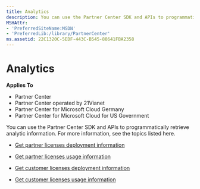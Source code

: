 ```yaml
---
title: Analytics
description: You can use the Partner Center SDK and APIs to programmatically retrieve analytic information. For more information, see the topics listed here.
MSHAttr:
- 'PreferredSiteName:MSDN'
- 'PreferredLib:/library/PartnerCenter'
ms.assetid: 22C1320C-5EDF-443C-B545-88641FBA2358
---
```


# Analytics


**Applies To**

-   Partner Center
-   Partner Center operated by 21Vianet
-   Partner Center for Microsoft Cloud Germany
-   Partner Center for Microsoft Cloud for US Government

You can use the Partner Center SDK and APIs to programmatically retrieve analytic information. For more information, see the topics listed here.

-   [Get partner licenses deployment information](get-partner-licenses-deployment-information.md)

-   [Get partner licenses usage information](get-partner-licenses-usage-information.md)

-   [Get customer licenses deployment information](get-customer-licenses-deployment-information.md)

-   [Get customer licenses usage information](get-customer-licenses-usage-information.md)

 

 




